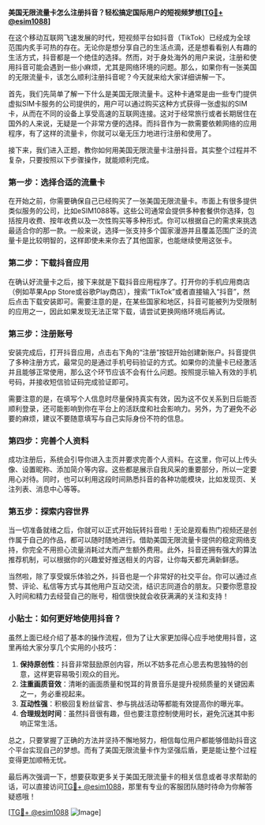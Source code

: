 **美国无限流量卡怎么注册抖音？轻松搞定国际用户的短视频梦想[[TG💪+ @esim1088](https://t.me/s/esim1088)]**

在这个移动互联网飞速发展的时代，短视频平台如抖音（TikTok）已经成为全球范围内炙手可热的存在。无论你是想分享自己的生活点滴，还是想看看别人有趣的生活方式，抖音都是一个绝佳的选择。然而，对于身处海外的用户来说，注册和使用抖音可能会遇到一些小麻烦，尤其是网络环境的问题。那么，如果你有一张美国的无限流量卡，该怎么顺利注册抖音呢？今天就来给大家详细讲解一下。

首先，我们先简单了解一下什么是美国无限流量卡。这种卡通常是由一些专门提供虚拟SIM卡服务的公司提供的，用户可以通过购买这种方式获得一张虚拟的SIM卡，从而在不同的设备上享受高速的互联网连接。这对于经常旅行或者长期居住在国外的人来说，无疑是一个非常方便的选择。而抖音作为一款需要依赖网络的应用程序，有了这样的流量卡，你就可以毫无压力地进行注册和使用了。

接下来，我们进入正题，教你如何用美国无限流量卡注册抖音。其实整个过程并不复杂，只要按照以下步骤操作，就能顺利完成。

### 第一步：选择合适的流量卡

在开始之前，你需要确保自己已经购买了一张美国无限流量卡。市面上有很多提供类似服务的公司，比如eSIM1088等。这些公司通常会提供多种套餐供你选择，包括按月收费、按年收费以及一次性购买等多种形式。你可以根据自己的需求来挑选最适合你的那一款。一般来说，选择一张支持多个国家漫游并且覆盖范围广泛的流量卡是比较明智的，这样即使未来你去了其他国家，也能继续使用这张卡。

### 第二步：下载抖音应用

在确认好流量卡之后，接下来就是下载抖音应用程序了。打开你的手机应用商店（例如苹果App Store或谷歌Play商店），搜索“TikTok”或者直接输入“抖音”，然后点击下载安装即可。需要注意的是，在某些国家和地区，抖音可能被列为受限制的应用之一，因此如果发现无法正常下载，请尝试更换网络环境后再试。

### 第三步：注册账号

安装完成后，打开抖音应用，点击右下角的“注册”按钮开始创建新账户。抖音提供了多种注册方式，最常见的是通过手机号码验证的方式。如果你的流量卡已经激活并且能够正常使用，那么这个环节应该不会有什么问题。按照提示输入有效的手机号码，并接收短信验证码完成验证即可。

需要注意的是，在填写个人信息时尽量保持真实有效，因为这不仅关系到日后能否顺利登录，还可能影响到你在平台上的活跃度和社会影响力。另外，为了避免不必要的麻烦，建议不要随意填写与自己实际身份不符的信息。

### 第四步：完善个人资料

成功注册后，系统会引导你进入主页并要求完善个人资料。在这里，你可以上传头像、设置昵称、添加简介等内容。这些都是展示自我风采的重要部分，所以一定要用心对待。同时，也可以利用这段时间熟悉抖音的各种功能模块，比如发现页、关注列表、消息中心等等。

### 第五步：探索内容世界

当一切准备就绪之后，你就可以正式开始玩转抖音啦！无论是观看热门视频还是创作属于自己的作品，都可以随时随地进行。借助美国无限流量卡提供的稳定网络支持，你完全不用担心流量消耗过大而产生额外费用。此外，抖音还拥有强大的算法推荐机制，可以根据你的兴趣爱好推送相关的内容，让你每天都充满新鲜感。

当然啦，除了享受娱乐体验之外，抖音也是一个非常好的社交平台。你可以通过点赞、评论、私信等方式与其他用户互动交流，结识志同道合的朋友。只要你愿意投入时间和精力去经营自己的账号，相信很快就会收获满满的关注和支持！

### 小贴士：如何更好地使用抖音？

虽然上面已经介绍了基本的操作流程，但为了让大家更加得心应手地使用抖音，这里再给大家分享几个实用的小技巧：

1. **保持原创性**：抖音非常鼓励原创内容，所以不妨多花点心思去构思独特的创意，这样更容易吸引观众的目光。
2. **注重画质音效**：清晰的画面质量和悦耳的背景音乐是提升视频质量的关键因素之一，务必重视起来。
3. **互动性强**：积极回复粉丝留言、参与挑战活动等都能有效提高你的曝光率。
4. **合理规划时间**：虽然抖音很有趣，但也要注意控制使用时长，避免沉迷其中影响正常生活。

总之，只要掌握了正确的方法并坚持不懈地努力，相信每位用户都能够借助抖音这个平台实现自己的梦想。而有了美国无限流量卡作为坚强后盾，更是能让整个过程变得更加顺畅无忧。

最后再次强调一下，想要获取更多关于美国无限流量卡的相关信息或者寻求帮助的话，可以直接访问[TG💪+ @esim1088](https://t.me/s/esim1088)，那里有专业的客服团队随时待命为你解答疑惑哦！

[[TG💪+ @esim1088](https://t.me/s/esim1088) ![Image](https://i.postimg.cc/4NQfJmqS/Snipaste-2025-05-13-00-14-12.png)]